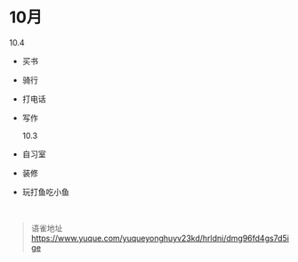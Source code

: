 # 10月
10.4

- 买书
- 骑行
- 打电话
- 写作

  10.3

- 自习室
- 装修
- 玩打鱼吃小鱼

<br>
  
> 语雀地址 https://www.yuque.com/yuqueyonghuyv23kd/hrldni/dmg96fd4gs7d5ige